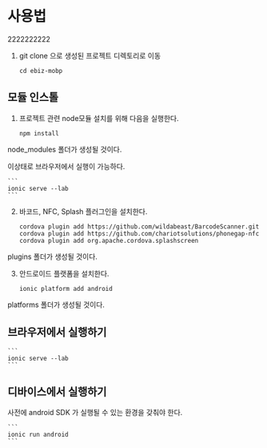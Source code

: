 # 사용법
2222222222


1. git clone 으로 생성된 프로젝트 디렉토리로 이동

	```
	cd ebiz-mobp
	```

## 모듈 인스톨
1. 프로젝트 관련 node모듈 설치를 위해 다음을 실행한다.
	
	```
	npm install
	```

node_modules 폴더가 생성될 것이다.

이상태로 브라우저에서 실행이 가능하다.

	```
	ionic serve --lab
	```


2. 바코드, NFC, Splash 플러그인을 설치한다.

	```
	cordova plugin add https://github.com/wildabeast/BarcodeScanner.git
	cordova plugin add https://github.com/chariotsolutions/phonegap-nfc
	cordova plugin add org.apache.cordova.splashscreen
	```

plugins 폴더가 생성될 것이다.



3. 안드로이드 플랫폼을 설치한다.

	```
	ionic platform add android
   	```

platforms 폴더가 생성될 것이다.


## 브라우저에서 실행하기

	```
	ionic serve --lab
	```

## 디바이스에서 실행하기
사전에 android SDK 가 실행될 수 있는 환경을 갖춰야 한다.

	```
	ionic run android
	```



